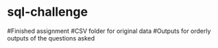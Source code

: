 # sql-challenge
#Finished assignment
#CSV folder for original data
#Outputs for orderly outputs of the questions asked
